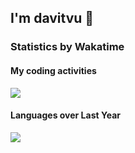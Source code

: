 ## I'm davitvu 👋

### Statistics by Wakatime

#### My coding activities
<img src="https://wakatime.com/share/@2119ac9d-94b0-40d1-b0d1-ee6333d3459c/371e3b23-54f7-4fe8-b17c-fd8420e44b6f.svg" />

#### Languages over Last Year
<img src="https://wakatime.com/share/@2119ac9d-94b0-40d1-b0d1-ee6333d3459c/68e0e595-17ef-4e50-a5bc-a91c1586d972.svg" />

<!--
**intheplan/intheplan** is a ✨ _special_ ✨ repository because its `README.md` (this file) appears on your GitHub profile.

Here are some ideas to get you started:

- 🔭 I’m currently working on ...
- 🌱 I’m currently learning ...
- 👯 I’m looking to collaborate on ...
- 🤔 I’m looking for help with ...
- 💬 Ask me about ...
- 📫 How to reach me: ...
- 😄 Pronouns: ...
- ⚡ Fun fact: ...
-->
